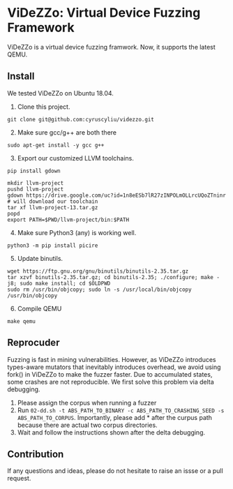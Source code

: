 # ViDeZZo: Virtual Device Fuzzing Framework

ViDeZZo is a virtual device fuzzing framwork. Now, it supports the latest QEMU.

## Install

We tested ViDeZZo on Ubuntu 18.04.

1. Clone this project.
```
git clone git@github.com:cyruscyliu/videzzo.git
```
2. Make sure gcc/g++ are both there
```
sudo apt-get install -y gcc g++
```
3. Export our customized LLVM toolchains.
```
pip install gdown

mkdir llvm-project
pushd llvm-project
gdown https://drive.google.com/uc?id=1n8eESb7lR27zINPOLmOLLrcUQoZTninr # will download our toolchain
tar xf llvm-project-13.tar.gz
popd
export PATH=$PWD/llvm-project/bin:$PATH

```
4. Make sure Python3 (any) is working well.
```
python3 -m pip install picire
```
5. Update binutils.
```
wget https://ftp.gnu.org/gnu/binutils/binutils-2.35.tar.gz
tar xzvf binutils-2.35.tar.gz; cd binutils-2.35; ./configure; make -j8; sudo make install; cd $OLDPWD
sudo rm /usr/bin/objcopy; sudo ln -s /usr/local/bin/objcopy /usr/bin/objcopy
```
6. Compile QEMU
```
make qemu
```

## Reprocuder

Fuzzing is fast in mining vulnerabilities. However, as ViDeZZo introduces
types-aware mutators that inevitably introduces overhead, we avoid using fork()
in ViDeZZo to make the fuzzer faster. Due to accumulated states, some crashes
are not reproducible. We first solve this problem via delta debugging.

1. Please assign the corpus when running a fuzzer
2. Run `02-dd.sh -t ABS_PATH_TO_BINARY -c ABS_PATH_TO_CRASHING_SEED -s
   ABS_PATH_TO_CORPUS`. Importantly, please add * after the curpus path because
   there are actual two corpus directories.
3. Wait and follow the instructions shown after the delta debugging.

## Contribution

If any questions and ideas, please do not hesitate to raise an issse or a pull request.
